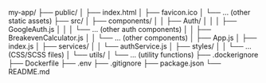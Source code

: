 my-app/
├── public/
│   ├── index.html
│   ├── favicon.ico
│   └── ... (other static assets)
├── src/
│   ├── components/
│   │   ├── Auth/
│   │   │   ├── GoogleAuth.js
│   │   │   └── ... (other auth components)
│   │   ├── BreakevenCalculator.js
│   │   └── ... (other components)
│   ├── App.js
│   ├── index.js
│   ├── services/
│   │   └── authService.js
│   ├── styles/
│   │   └── ... (CSS/SCSS files)
│   └── utils/
│       └── ... (utility functions)
├── .dockerignore
├── Dockerfile
├── .env
├── .gitignore
├── package.json
└── README.md
